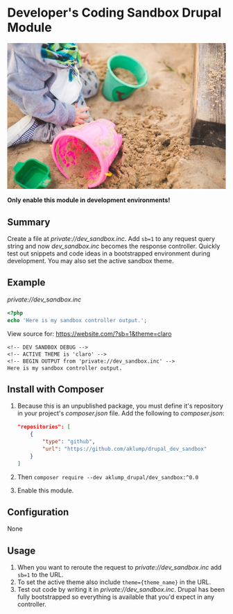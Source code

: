 # Developer's Coding Sandbox Drupal Module

![sandbox](images/sandbox.jpg)

**Only enable this module in development environments!**

## Summary

Create a file at _private://dev\_sandbox.inc_. Add `sb=1` to any request query string and now _dev\_sandbox.inc_ becomes the response controller. Quickly test out snippets and code ideas in a bootstrapped environment during development. You may also set the active sandbox theme.

## Example

_private://dev\_sandbox.inc_

```php
<?php
echo 'Here is my sandbox controller output.';
```

View source for: https://website.com/?sb=1&theme=claro

```text
<!-- DEV SANDBOX DEBUG -->
<!-- ACTIVE THEME is 'claro' -->
<!-- BEGIN OUTPUT from 'private://dev_sandbox.inc' -->
Here is my sandbox controller output.
```

## Install with Composer

1. Because this is an unpublished package, you must define it's repository in your project's _composer.json_ file. Add the following to _composer.json_:

    ```json
    "repositories": [
        {
            "type": "github",
            "url": "https://github.com/aklump/drupal_dev_sandbox"
        }
    ]
    ```

1. Then `composer require --dev aklump_drupal/dev_sandbox:^0.0`

5. Enable this module.

## Configuration

None

## Usage

1. When you want to reroute the request to _private://dev\_sandbox.inc_ add `sb=1` to the URL.
2. To set the active theme also include `theme={theme_name}` in the URL.
3. Test out code by writing it in _private://dev\_sandbox.inc_. Drupal has been
   fully bootstrapped so everything is available that you'd expect in any
   controller.
